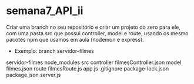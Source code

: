 # semana7_API_ii

Criar uma branch no seu repositório e criar um projeto do zero para ele, com uma pasta src que possui controller, model e route, usando os mesmo pacotes npm que usamos em aula (nodemon e express).

- Exemplo:
branch servidor-filmes

servidor-filmes
    node_modules
    src
        controller
            filmesController.json
        model
            filmes.json
        route
            filmesRoute.js
        app.js
    .gitignore
    package-lock.json
    package.json
    server.js